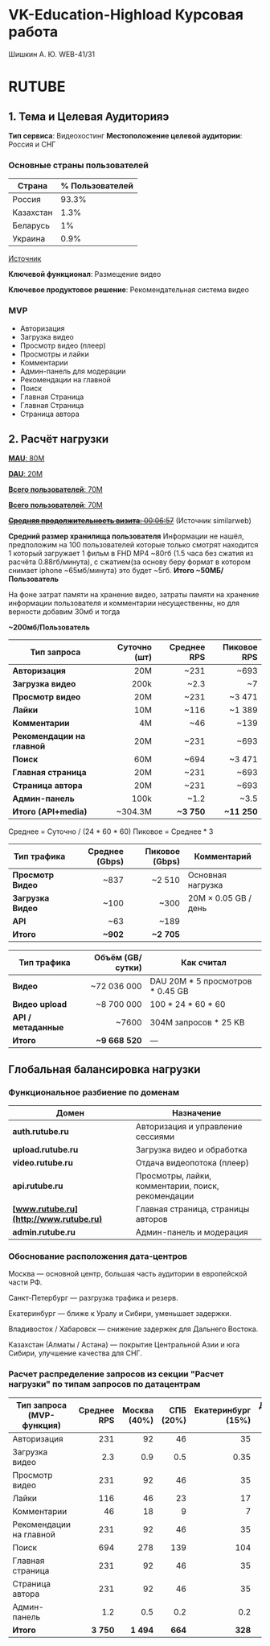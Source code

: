 # VK-Education-Highload Курсовая работа
Шишкин А. Ю. WEB-41/31
# RUTUBE
## 1. Тема и Целевая Аудиторияэ
**Тип сервиса**: Видеохостинг
**Местоположение целевой аудитории**: Россия и СНГ

### Основные страны пользователей
|Страна|% Пользователей|
|-|--------|
|Россия|93.3%|
|Казахстан|1.3%|
|Беларусь|1%|
|Украина|0.9%|
[Источник][3]

__Ключевой функционал__: Размещение видео

__Ключевое продуктовое решение__: Рекомендательная система видео

### MVP
* Авторизация
* Загрузка видео
* Просмотр видео (плеер)
* Просмотры и лайки
* Комментарии
* Админ-панель для модерации
* Рекомендации на главной 
* Поиск
* Главная Страница
* Главная Страница
* Страница автора

## 2. Расчёт нагрузки

[**MAU**: 80M][1]

[**DAU**: 20M][1]

[**Всего пользователей**: 70M][4]

[**Всего пользователей**: 70M][4]

~~[**Средняя продолжительность визита**: 00:06:57][3]~~ (Источник similarweb)

**Средний размер хранилища пользователя** Информации не нашёл, предположим на 100 пользователей которые только смотрят находится 1 который загружает 1 фильм в FHD MP4 ~80гб (1.5 часа без сжатия из расчёта 0.88гб/минута), с сжатием(за основу беру формат в котором снимает iphone ~65мб/минута) это будет ~5гб.
**Итого ~50МБ/Пользователь**

На фоне затрат памяти на хранение видео, затраты памяти на хранение информации пользователя и комментарии несущественны, но для верности добавим 30мб и тогда

**~200мб/Пользователь**

| Тип запроса                                  | Суточно (шт) | Среднее RPS | Пиковое RPS |
| -------------------------------------------- | -----------: | ----------: | ----------: |
| **Авторизация**                              |          20M |        ~231 |        ~693 |
| **Загрузка видео**                           |         200k |        ~2.3 |          ~7 |
| **Просмотр видео**                           |          20M |        ~231 |      ~3 471 |
| **Лайки**                                    |          10M |        ~116 |      ~1 389 |
| **Комментарии**                              |           4M |         ~46 |        ~139 |
| **Рекомендации на главной**                  |          20M |        ~231 |        ~693 |
| **Поиск**                                    |          60M |        ~694 |      ~3 471 |
| **Главная страница**                         |          20M |        ~231 |        ~693 |
| **Страница автора**                          |          20M |        ~231 |        ~693 |
| **Админ-панель**                             |         100k |        ~1.2 |        ~3.5 |
| **Итого (API+media)**                        |      ~304.3M |  **~3 750** | **~11 250** |

Среднее = Суточно / (24 * 60 * 60)
Пиковое = Среднее * 3

| Тип трафика                                                           | Среднее (Gbps) | Пиковое (Gbps) | Комментарий                      |
| --------------------------------------------------------------------- | -------------: | -------------: | -------------------------------- |
| **Просмотр Видео**                                                    |           ~837 |         ~2 510 | Основная нагрузка                |
| **Загрузка Видео**                                                    |           ~100 |           ~300 | 20M × 0.05 GB / день             |
| **API**                                                               |            ~63 |           ~189 |                                  |
| **Итого**                                                             |       **~902** |     **~2 705** |                                 |

| Тип трафика          | Объём (GB/сутки) | Как считал                       |
| -------------------- | ---------------: | -------------------------------- |
| **Видео**            |      ~72 036 000 | DAU 20M * 5 просмотров * 0.45 GB |
| **Видео upload**     |       ~8 700 000 | 100 * 24 * 60 * 60               |
| **API / метаданные** |            ~7600 | 304M запросов * 25 KB            |
| **Итого**            |   **~9 668 520** | —                                |


## Глобальная балансировка нагрузки
### Функциональное разбиение по доменам
| Домен                                     | Назначение                                         |
| ----------------------------------------- | -------------------------------------------------- |
| **auth.rutube.ru**                        | Авторизация и управление сессиями                  |
| **upload.rutube.ru**                      | Загрузка видео и обработка                         |
| **video.rutube.ru**                       | Отдача видеопотока (плеер)                         |
| **api.rutube.ru**                         | Просмотры, лайки, комментарии, поиск, рекомендации |
| **[www.rutube.ru](http://www.rutube.ru)** | Главная страница, страницы авторов                 |
| **admin.rutube.ru**                       | Админ-панель и модерация                           |

### Обоснование расположения дата-центров

Москва — основной центр, большая часть аудитории в европейской части РФ.

Санкт-Петербург — разгрузка трафика и резерв.

Екатеринбург — ближе к Уралу и Сибири, уменьшает задержки.

Владивосток / Хабаровск — снижение задержек для Дальнего Востока.

Казахстан (Алматы / Астана) — покрытие Центральной Азии и юга Сибири, улучшение качества для СНГ.

### Расчет распределение запросов из секции "Расчет нагрузки" по типам запросов по датацентрам

| Тип запроса (MVP-функция) | Среднее RPS | Москва (40%) | СПБ (20%) | Екатеринбург (15%) | Дальний Восток (15%) | Казахстан (10%) |
| ------------------------- | ----------: | -----------: | --------: | -----------------: | -------------------: | --------------: |
| Авторизация               |         231 |           92 |        46 |                 35 |                   35 |              23 |
| Загрузка видео            |         2.3 |          0.9 |       0.5 |               0.35 |                 0.35 |             0.2 |
| Просмотр видео            |         231 |           92 |        46 |                 35 |                   35 |              23 |
| Лайки                     |         116 |           46 |        23 |                 17 |                   17 |              12 |
| Комментарии               |          46 |           18 |         9 |                  7 |                    7 |               5 |
| Рекомендации на главной   |         231 |           92 |        46 |                 35 |                   35 |              23 |
| Поиск                     |         694 |          278 |       139 |                104 |                  104 |              69 |
| Главная страница          |         231 |           92 |        46 |                 35 |                   35 |              23 |
| Страница автора           |         231 |           92 |        46 |                 35 |                   35 |              23 |
| Админ-панель              |         1.2 |          0.5 |       0.2 |                0.2 |                  0.2 |             0.1 |
| **Итого**                 |   **3 750** |    **1 494** |   **664** |            **328** |              **328** |         **236** |



[1]: https://tass.ru/ekonomika/24311321 "Источник"
[2]: https://inclient.ru/rutube-stats/#rutube3 "Не уверен верить ли источнику"
[3]: https://www.similarweb.com/ru/website/rutube.ru/#demographics "Трафик по странам"
[4]: https://vc.ru/social/1698562-auditoriya-rutube-705-mln-polzovatelei-noyabr-2024-grafik-rosta-po-godam